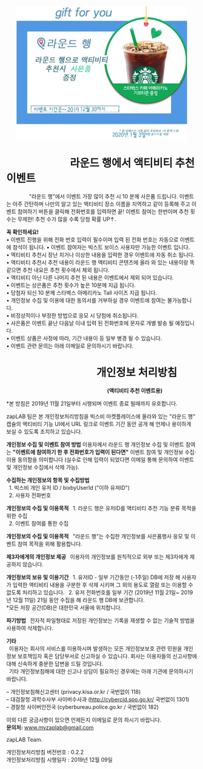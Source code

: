 <p align="center">
  <img src="https://github.com/muzaffar622/Round-/blob/master/event.jpeg?raw=true" width="450" height="350"/>
</p>

# &ensp;&ensp;&ensp;&ensp;&ensp;&ensp;&ensp;&ensp;&ensp;&ensp;&ensp;&ensp;라운드 행에서 액티비티 추천 이벤트
&ensp;&ensp;&ensp;&ensp;&ensp;&ensp;&ensp;&ensp; "라운드 행"에서 이벤트 가장 많이 추천 시 10 분께 사은품 드립니다. 이벤트는 아주 간탄하며 나만의 알고 있는 액티비티 장소 이름을 지역하고 같이 등록해 주고 이벤트 참여하기 버튼을 클릭해 전화번호를 입력하면 끝! 이벤트 참여는 한번이며 추천 횟수는 무제한! 추천 수가 많을 수록 당첨 확률 UP↑.

**꼭 확인하세요!**<br/>
• 이벤트 진행을 위해 전화 번호 입력이 필수이며 입력 된 전화 번호는 자동으로 이벤트에 참석이 됩니다.
• 이벤트 참여자는 빅스트 보이스 사용자만 가능한 이벤트 입니다.<br/>
• 액티비티 추천시 장난 치거나 이상한 내용을 입력한 경우 이벤트에 자동 취소 됩니다.<br/>
• 액티비티 추천시 추천 내용이 라운드 행 액티비티 콘텐츠에 올라 와 있는 내용이랑 똑같으면 추천 내요은 추천 횟수에서 체외 됩니다.<br/>
• 액티비티 아닌 다른 나머지 추천 된 내용은 이벤트에서 제외 되어 있습니다. <br/>
• 이벤트는 상은품은 추천 횟수가 높은 10분께 지급 됩니다. <br/>
• 당첨자 되신 10 분께 스타벅스 아메리카노 Tall 사이즈 지급 됩니다. <br/>
• 개인정보 수집 및 이용에 대한 동의서를 거부하실 경우 이벤트에 참여는 불가능합니다.<br/>
• 비정상적이나 부정한 방법으로 응모 시 당첨에 취소됩니다.<br/>
• 사은품은  이벤트 끝난 다음날 이내 입력 된 전화번호에 문자로 개별 발송 될 예정입니다.<br/>
• 이벤트 상품은 사정에 따라, 기간 내용이 등 일부 병경 될 수 있습니다.<br/>
• 이벤트 관련 문의는 아래 이메일로 문의하시기 바랍니다.<br/>


# &ensp;&ensp;&ensp;&ensp;&ensp;&ensp;&ensp;&ensp;&ensp;&ensp;&ensp;&ensp;&ensp;&ensp;&ensp;&ensp;&ensp;개인정보 처리방침
&ensp;&ensp;&ensp;&ensp;&ensp;&ensp;&ensp;&ensp;&ensp;&ensp;&ensp;&ensp;&ensp;&ensp;&ensp;&ensp;&ensp;&ensp;&ensp;&ensp;&ensp;&ensp;&ensp;&ensp;&ensp;&ensp;&ensp;&ensp;&ensp;&ensp;&ensp;&ensp;&ensp;&ensp;&ensp;&ensp;&ensp;&ensp;**(액티비티 추천 이벤트용)**

*본 방침은 2019년 11월 21일부터 시행되며 이벤트 종료 될때까지 유호합니다.

zapLAB 팀은 본 개인정보처리방침을 빅스비 마켓플레이스에 올라와 있는 "라운드 행" 캡슐의 액티비티 기능 UI에서 URL 링크로 이벤트 기간 동안 공개 해 언제나 용이하게 보실 수 있도록 조치하고 있습니다.

**개인정보 수집 및 이벤트 참여 방법**
이용자께서 라운드 행 개인정보 수집 및 이벤트 참여는 **"이벤트에 참여하기 한 후 전화번호가 입력이 된다면"** 이벤트 참여 및 개인정보 수집·이용 동의함을 의미합니다 (실수로 인해 입력이 되었다면 이메일 통해 문의하여 이벤트 및 개인정보 수집에서 삭제 가능).

**수집하는 개인정보의 항목 및 수집방법**<br/>
&ensp;1. 빅스비 개인 유저 ID / bixbyUserId ("이하 유져ID")<br/>
&ensp;2. 사용자 전화번호<br/>

**개인정보의 수집 및 이용목적**
&ensp;1. 라운드 행은 유저ID를 액티비티 추천 기능 분류 목적을 위한 수집 <br/> 
&ensp;2. 이벤트 참여를 통한 수집

**개인정보의 수집 및 이용목적**
&ensp;"라운드 행"는 수집한 개인정보를 사은품행사 응모 및 이벤트 참여 목적을 위해 활용합니다. 

**제3자에게의 개인정보 제공**
&ensp;이용자의 개인정보를 원칙적으로 외부 또는 제3자에게 제공하지 않습니다. 

**개인정보의 보유 및 이용기간**
&ensp;1. 유저ID - 일부 기간동안 (-1주일) DB에 저장 해 사용자가 입력한 액티비티 내용을 구분한 후 
삭제 시키며 그 외의 용도로 열람 또는 이용할 수 없도록 처리하고 있습니다.
&ensp;2. 유저 전화번호를 일부 기간 (2019년 11월 21일~ 2019년 12월 11일) 21일 동안 수집을 해 라운드 행 DB에 보관합니다. <br/> 
*모든 저장 공간(DB)은 대한민국 서울에 위치합니다. <br/> 

**파기방법**
&ensp;전자적 파일형태로 저장된 개인정보는 기록을 재생할 수 없는 기술적 방법을 사용하여 삭제합니다.

**기타**<br/>
&ensp;이용자는 회사의 서비스를 이용하시며 발생하는 모든 개인정보보호 관련 민원을 개인정보 보호책임자 혹은 담당부서로 신고하실 수 있습니다. 회사는 이용자들의 신고사항에 대해 신속하게 충분한 답변을 드릴 것입니다.<br/> 
&ensp;기타 개인정보침해에 대한 신고나 상담이 필요하신 경우에는 아래 기관에 문의하시기 바랍니다.<br/>

– 개인정보침해신고센터 (privacy.kisa.or.kr / 국번없이 118)<br/>
– 대검찰청 과학수사부 사이버수사과 (http://cybercid.spo.go.kr/ 국번없이 1301)<br/>
– 경찰청 사이버안전국 (cyberbureau.police.go.kr / 국번없이 182)<br/>

이외 다른 궁금사항이 있으면 언제든지 이메일로 문의 하시기 바랍니다.<br/>
**문의처:** www.myzaplab@gmail.com<br/>

zapLAB Team.

개인정보처리방침 버전번호 : 0.2.2<br/>
개인정보처리방침 시행일자 : 2019년 12월 09일<br/>

